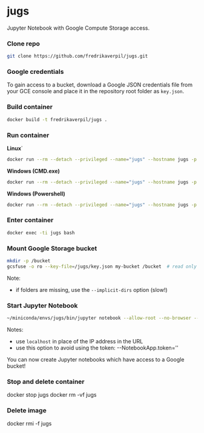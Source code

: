# jugs

Jupyter Notebook with Google Compute Storage access.


### Clone repo

```bash
git clone https://github.com/fredrikaverpil/jugs.git
```

### Google credentials

To gain access to a bucket, download a Google JSON credentials file from your GCE console and place it in the repository root folder as `key.json`.


### Build container

```bash
docker build -t fredrikaverpil/jugs .
```

### Run container

**Linux**`
```bash
docker run --rm --detach --privileged --name="jugs" --hostname jugs -p 8888:8888 --volume $(pwd):/jugs fredrikaverpil/jugs
```

**Windows (CMD.exe)**
```bash
docker run --rm --detach --privileged --name="jugs" --hostname jugs -p 8888:8888 --volume %CD%:/jugs fredrikaverpil/jugs
```

**Windows (Powershell)**
```bash
docker run --rm --detach --privileged --name="jugs" --hostname jugs -p 8888:8888 --volume ${PWD}:/jugs fredrikaverpil/jugs
```

### Enter container

```bash
docker exec -ti jugs bash
```

### Mount Google Storage bucket

```bash
mkdir -p /bucket
gcsfuse -o ro --key-file=/jugs/key.json my-bucket /bucket  # read only access
```

Note:
  - if folders are missing, use the `--implicit-dirs` option (slow!)


### Start Jupyter Notebook

```bash
~/miniconda/envs/jugs/bin/jupyter notebook --allow-root --no-browser --ip=$(hostname -i)
```

Notes:

* use `localhost` in place of the IP address in the URL
* use this option to avoid using the token: --NotebookApp.token=''


You can now create Jupyter notebooks which have access to a Google bucket!


### Stop and delete container

docker stop jugs
docker rm -vf jugs

### Delete image

docker rmi -f jugs
